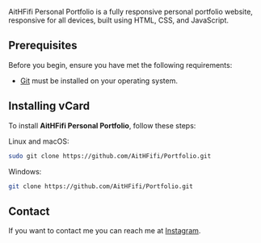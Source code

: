 AitHFifi Personal Portfolio is a fully responsive personal portfolio website, responsive for all devices, built using HTML, CSS, and JavaScript.

## Prerequisites

Before you begin, ensure you have met the following requirements:

* [Git](https://git-scm.com/downloads "Download Git") must be installed on your operating system.

## Installing vCard

To install **AitHFifi Personal Portfolio**, follow these steps:

Linux and macOS:

```bash
sudo git clone https://github.com/AitHFifi/Portfolio.git
```

Windows:

```bash
git clone https://github.com/AitHFifi/Portfolio.git
```

## Contact

If you want to contact me you can reach me at [Instagram](https://www.instagram.com/alloghofils).
